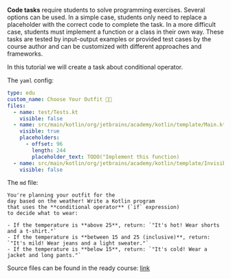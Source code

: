 **Code tasks** require students to solve programming exercises. 
Several options can be used. In a simple case, students only need to replace a placeholder 
with the correct code to complete the task. In a more difficult case, students must implement 
a function or a class in their own way. 
These tasks are tested by input-output examples or provided test cases by the course author and can be customized with different approaches and frameworks. 

In this tutorial we will create a task about conditional operator.

The `yaml` config:

```yaml
type: edu
custom_name: Choose Your Outfit 👕👗
files:
  - name: test/Tests.kt
    visible: false
  - name: src/main/kotlin/org/jetbrains/academy/kotlin/template/Main.kt
    visible: true
    placeholders:
      - offset: 96
        length: 244
        placeholder_text: TODO("Implement this function)
  - name: src/main/kotlin/org/jetbrains/academy/kotlin/template/InvisibleFile.kt
    visible: false
```

The `md` file:

```text
You're planning your outfit for the 
day based on the weather! Write a Kotlin program 
that uses the **conditional operator** (`if` expression) 
to decide what to wear:

- If the temperature is **above 25**, return: `"It's hot! Wear shorts and a t-shirt."`
- If the temperature is **between 15 and 25 (inclusive)**, return: `"It's mild! Wear jeans and a light sweater."`
- If the temperature is **below 15**, return: `"It's cold! Wear a jacket and long pants."`
```

Source files can be found in the ready course: [link](./../Ready-Courses/Kotlin-Course/courseSection/courseLesson/programmingTask)
